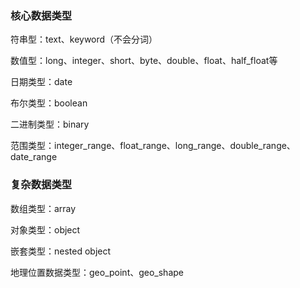 ### 核心数据类型

符串型：text、keyword（不会分词）

数值型：long、integer、short、byte、double、float、half_float等

日期类型：date

布尔类型：boolean

二进制类型：binary

范围类型：integer_range、float_range、long_range、double_range、date_range

### 复杂数据类型

数组类型：array

对象类型：object

嵌套类型：nested object

地理位置数据类型：geo_point、geo_shape